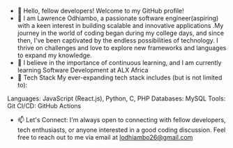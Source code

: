- 👋 Hello, fellow developers! Welcome to my GitHub profile!
- 👀 I am Lawrence Odhiambo, a passionate software engineer(aspiring) with a keen interest in building scalable and innovative applications .My journey in the world of coding began during my college days, and since then, I've been captivated by the endless possibilities of technology. I thrive on challenges and love to explore new frameworks and languages to expand my knowledge.
- 🌱 I believe in the importance of continuous learning, and I am currently learning Software Development at ALX Africa
- 💞️ Tech Stack
My ever-expanding tech stack includes (but is not limited to):

Languages: JavaScript (React.js), Python, C, PHP
Databases: MySQL
Tools: Git
CI/CD: GitHub Actions
- 📫 Let's Connect:
I'm always open to connecting with fellow developers, tech enthusiasts, or anyone interested in a good coding discussion. Feel free to reach out to me via email at lodhiambo26@gmail.com

<!---
lawrence-254/lawrence-254 is a ✨ special ✨ repository because its `README.md` (this file) appears on your GitHub profile.
You can click the Preview link to take a look at your changes.
--->
